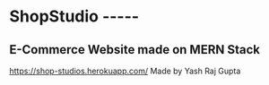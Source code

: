  # ShopStudio ----- 
 ## E-Commerce Website made on MERN Stack
  https://shop-studios.herokuapp.com/
  Made by Yash Raj Gupta
